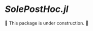 # *SolePostHoc.jl*

<!--
[![Stable](https://img.shields.io/badge/docs-stable-blue.svg)](https://aclai-lab.github.io/SolePostHoc.jl/stable)
[![Dev](https://img.shields.io/badge/docs-dev-blue.svg)](https://aclai-lab.github.io/SolePostHoc.jl/dev)
[![Build Status](https://api.cirrus-ci.com/github/aclai-lab/SolePostHoc.jl.svg?branch=main)](https://cirrus-ci.com/github/aclai-lab/SolePostHoc.jl)
[![Coverage](https://codecov.io/gh/aclai-lab/SolePostHoc.jl/branch/master/graph/badge.svg)](https://codecov.io/gh/aclai-lab/SolePostHoc.jl)
[![Coverage](https://coveralls.io/repos/github/aclai-lab/SolePostHoc.jl/badge.svg?branch=main)](https://coveralls.io/github/aclai-lab/SolePostHoc.jl?branch=main)
-->

🚧 This package is under construction. 🚧

